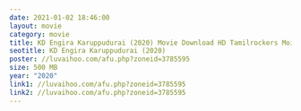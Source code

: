 ```yaml
---
date: 2021-01-02 18:46:00
layout: movie
category: movie
title: KD Engira Karuppudurai (2020) Movie Download HD Tamilrockers Moivesda
seotitle: KD Engira Karuppudurai (2020)
poster: //luvaihoo.com/afu.php?zoneid=3785595
size: 500 MB
year: "2020"
link1: //luvaihoo.com/afu.php?zoneid=3785595
link2: //luvaihoo.com/afu.php?zoneid=3785595
---
```

